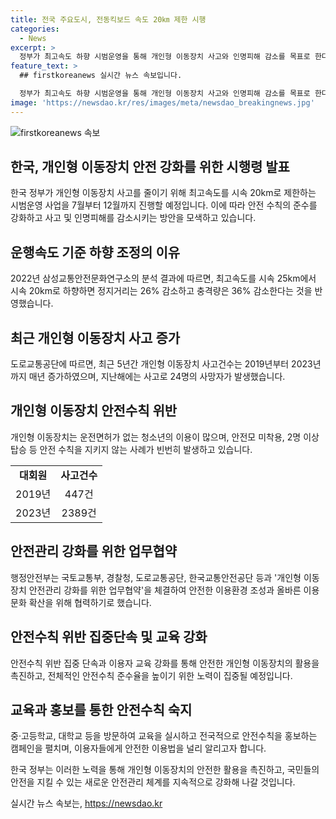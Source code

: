 ```yaml
---
title: 전국 주요도시, 전동킥보드 속도 20㎞ 제한 시행
categories:
  - News
excerpt: >
  정부가 최고속도 하향 시범운영을 통해 개인형 이동장치 사고와 인명피해 감소를 목표로 한다. 이에 10개 대여업체가 참여하여 서울과 부산 등 전국 주요 도시에서 7월부터 12월까지 진행될 예정이다. 이 조치는 삼성교통안전문화연구소의 분석 결과를 반영한 것으로, 사고 건수 증가 및 인명피해 감소를 위한 조치로 기대된다. 또한 행정안전부를 중심으로 안전문화운동추진중앙협의회와의 개인형 이동장치 안전관리 강화를 위한 업무협약을 통해 안전 수칙 위반 단속 및 교육 등을 추진할 예정이다.
feature_text: >
  ## firstkoreanews 실시간 뉴스 속보입니다.

  정부가 최고속도 하향 시범운영을 통해 개인형 이동장치 사고와 인명피해 감소를 목표로 한다. 이에 10개 대여업체가 참여하여 서울과 부산 등 전국 주요 도시에서 7월부터 12월까지 진행될 예정이다. 이 조치는 삼성교통안전문화연구소의 분석 결과를 반영한 것으로, 사고 건수 증가 및 인명피해 감소를 위한 조치로 기대된다. 또한 행정안전부를 중심으로 안전문화운동추진중앙협의회와의 개인형 이동장치 안전관리 강화를 위한 업무협약을 통해 안전 수칙 위반 단속 및 교육 등을 추진할 예정이다.
image: 'https://newsdao.kr/res/images/meta/newsdao_breakingnews.jpg'
---
```


<p><img src="https://newsdao.kr/res/images/meta/newsdao_breakingnews.jpg" alt="firstkoreanews 속보" /></p>

<h2 data-ke-size="size26">한국, 개인형 이동장치 안전 강화를 위한 시행령 발표</h2>

<p data-ke-size="size16">한국 정부가 개인형 이동장치 사고를 줄이기 위해 최고속도를 시속 20km로 제한하는 시범운영 사업을 7월부터 12월까지 진행할 예정입니다. 이에 따라 안전 수칙의 준수를 강화하고 사고 및 인명피해를 감소시키는 방안을 모색하고 있습니다.</p>

<h2 data-ke-size="size26">운행속도 기준 하향 조정의 이유</h2>

<p data-ke-size="size16">2022년 삼성교통안전문화연구소의 분석 결과에 따르면, 최고속도를 시속 25km에서 시속 20km로 하향하면 정지거리는 26% 감소하고 충격량은 36% 감소한다는 것을 반영했습니다.</p>

<h2 data-ke-size="size26">최근 개인형 이동장치 사고 증가</h2>

<p data-ke-size="size16">도로교통공단에 따르면, 최근 5년간 개인형 이동장치 사고건수는 2019년부터 2023년까지 매년 증가하였으며, 지난해에는 사고로 24명의 사망자가 발생했습니다.</p>

<h2 data-ke-size="size26">개인형 이동장치 안전수칙 위반</h2>

<p data-ke-size="size16">개인형 이동장치는 운전면허가 없는 청소년의 이용이 많으며, 안전모 미착용, 2명 이상 탑승 등 안전 수칙을 지키지 않는 사례가 빈번히 발생하고 있습니다.</p>

<table>
    <tbody>
        <tr>
            <td style="text-align: center; height: 17px;"><b>대회원</b></td>
            <td style="text-align: center; height: 17px;"><b>사고건수</b></td>
        </tr>
        <tr>
            <td style="text-align: center; height: 17px;">2019년</td>
            <td style="text-align: center; height: 17px;">447건</td>
        </tr>
        <tr>
            <td style="text-align: center; height: 17px;">2023년</td>
            <td style="text-align: center; height: 17px;">2389건</td>
        </tr>
    </tbody>
</table>

<h2 data-ke-size="size26">안전관리 강화를 위한 업무협약</h2>

<p data-ke-size="size16">행정안전부는 국토교통부, 경찰청, 도로교통공단, 한국교통안전공단 등과 '개인형 이동장치 안전관리 강화를 위한 업무협약'을 체결하여 안전한 이용환경 조성과 올바른 이용문화 확산을 위해 협력하기로 했습니다.</p>

<h2 data-ke-size="size26">안전수칙 위반 집중단속 및 교육 강화</h2>

<p data-ke-size="size16">안전수칙 위반 집중 단속과 이용자 교육 강화를 통해 안전한 개인형 이동장치의 활용을 촉진하고, 전체적인 안전수칙 준수율을 높이기 위한 노력이 집중될 예정입니다.</p>

<h2 data-ke-size="size26">교육과 홍보를 통한 안전수칙 숙지</h2>

<p data-ke-size="size16">중·고등학교, 대학교 등을 방문하여 교육을 실시하고 전국적으로 안전수칙을 홍보하는 캠페인을 펼치며, 이용자들에게 안전한 이용법을 널리 알리고자 합니다.</p>

<p data-ke-size="size16">한국 정부는 이러한 노력을 통해 개인형 이동장치의 안전한 활용을 촉진하고, 국민들의 안전을 지킬 수 있는 새로운 안전관리 체계를 지속적으로 강화해 나갈 것입니다.</p>
실시간 뉴스 속보는, <a href="https://newsdao.kr" rel="dofollow">https://newsdao.kr</a>


